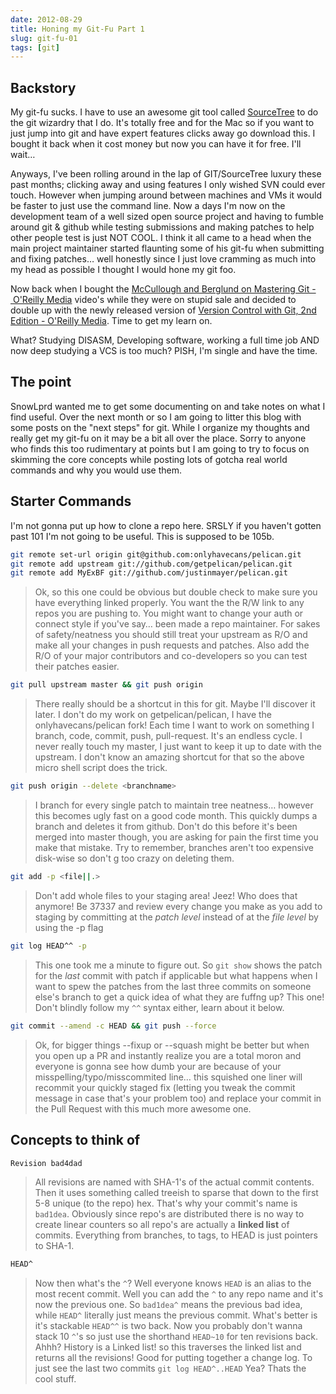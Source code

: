 ```yaml
---
date: 2012-08-29
title: Honing my Git-Fu Part 1
slug: git-fu-01
tags: [git]
---
```


## Backstory

My git-fu sucks. I have to use an awesome git tool called [SourceTree](http://www.sourcetreeapp.com/) to do the git wizardry that I do. It's totally free and for the Mac so if you want to just jump into git and have expert features clicks away go download this. I bought it back when it cost money but now you can have it for free. I'll wait…

Anyways, I've been rolling around in the lap of GIT/SourceTree luxury these past months; clicking away and using features I only wished SVN could ever touch. However when jumping around between machines and VMs it would be faster to just use the command line. Now a days I'm now on the development team of a well sized open source project and having to fumble around git & github while testing submissions and making patches to help other people test is just NOT COOL. I think it all came to a head when the main project maintainer started flaunting some of his git-fu when submitting and fixing patches… well honestly since I just love cramming as much into my head as possible I thought I would hone my git foo.

Now back when I bought the [McCullough and Berglund on Mastering Git - O'Reilly Media](http://shop.oreilly.com/product/0636920017462.do) video's while they were on stupid sale and decided to double up with the newly released version of [Version Control with Git, 2nd Edition - O'Reilly Media](http://shop.oreilly.com/product/0636920022862.do). Time to get my learn on.

What? Studying DISASM, Developing software, working a full time job AND now deep studying a VCS is too much? PISH, I'm single and have the time.

## The point

SnowLprd wanted me to get some documenting on and take notes on what I find useful. Over the next month or so I am going to litter this blog with some posts on the "next steps" for git. While I organize my thoughts and really get my git-fu on it may be a bit all over the place. Sorry to anyone who finds this too rudimentary at points but I am going to try to focus on skimming the core concepts while posting lots of gotcha real world commands and why you would use them.

## Starter Commands

I'm not gonna put up how to clone a repo here. SRSLY if you haven't gotten past 101 I'm not going to be useful. This is supposed to be 105b.

```bash
git remote set-url origin git@github.com:onlyhavecans/pelican.git
git remote add upstream git://github.com/getpelican/pelican.git
git remote add MyExBF git://github.com/justinmayer/pelican.git
```

> Ok, so this one could be obvious but double check to make sure you have everything linked properly. You want the the R/W link to any repos you are pushing to. You might want to change your auth or connect style if you've say… been made a repo maintainer. For sakes of safety/neatness you should still treat your upstream as R/O and make all your changes in push requests and patches. Also add the R/O of your major contributors and co-developers so you can test their patches easier.

```bash
git pull upstream master && git push origin
```

> There really should be a shortcut in this for git. Maybe I'll discover it later. I don't do my work on getpelican/pelican, I have the onlyhavecans/pelican fork! Each time I want to work on something I branch, code, commit, push, pull-request. It's an endless cycle. I never really touch my master, I just want to keep it up to date with the upstream. I don't know an amazing shortcut for that so the above micro shell script does the trick.

```bash
git push origin --delete <branchname>
```

> I branch for every single patch to maintain tree neatness… however this becomes ugly fast on a good code month. This quickly dumps a branch and deletes it from github. Don't do this before it's been merged into master though, you are asking for pain the first time you make that mistake. Try to remember, branches aren't too expensive disk-wise so don't g too crazy on deleting them.

```bash
git add -p <file||.>
```

> Don't add whole files to your staging area! Jeez! Who does that anymore! Be 37337 and review every change you make as you add to staging by committing at the _patch level_ instead of at the _file level_ by using the -p flag

```bash
git log HEAD^^ -p
```

> This one took me a minute to figure out. So `git show` shows the patch for the _last_ commit with patch if applicable but what happens when I want to spew the patches from the last three commits on someone else's branch to get a quick idea of what they are fuffng up? This one! Don't blindly follow my `^^` syntax either, learn about it below.

```bash
git commit --amend -c HEAD && git push --force
```

> Ok, for bigger things --fixup or --squash might be better but when you open up a PR and instantly realize you are a total moron and everyone is gonna see how dumb your are because of your misspelling/typo/misscommited line… this squished one liner will recommit your quickly staged fix (letting you tweak the commit message in case that's your problem too) and replace your commit in the Pull Request with this much more awesome one.

## Concepts to think of

```bash
Revision bad4dad
```

> All revisions are named with SHA-1's of the actual commit contents. Then it uses something called treeish to sparse that down to the first 5-8 unique (to the repo) hex. That's why your commit's name is `bad1dea`. Obviously since repo's are distributed there is no way to create linear counters so all repo's are actually a **linked list** of commits. Everything from branches, to tags, to HEAD is just pointers to SHA-1.

```bash
HEAD^
```

> Now then what's the `^`? Well everyone knows `HEAD` is an alias to the most recent commit. Well you can add the `^` to any repo name and it's now the previous one. So `bad1dea^` means the previous bad idea, while `HEAD^` literally just means the previous commit. What's better is it's stackable `HEAD^^` is two back. Now you probably don't wanna stack 10 `^`'s so just use the shorthand `HEAD~10` for ten revisions back.
> Ahhh? History is a Linked list! so this traverses the linked list and returns all the revisions! Good for putting together a change log. To just see the last two commits `git log HEAD^..HEAD` Yea? Thats the cool stuff.
